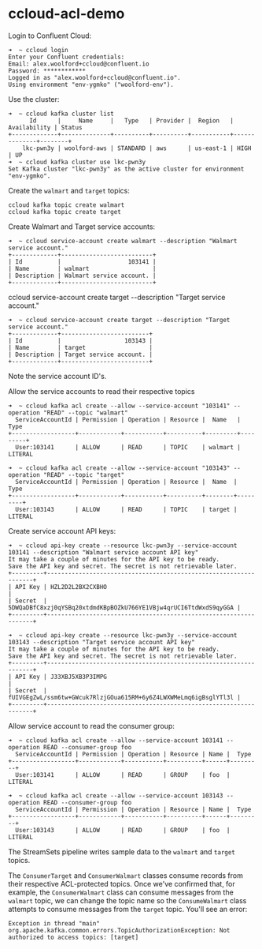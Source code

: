 # ccloud-acl-demo

Login to Confluent Cloud:

    ➜  ~ ccloud login
    Enter your Confluent credentials:
    Email: alex.woolford+ccloud@confluent.io
    Password: ************
    Logged in as "alex.woolford+ccloud@confluent.io".
    Using environment "env-ygmko" ("woolford-env").

Use the cluster:

    ➜  ~ ccloud kafka cluster list
          Id      |     Name     |   Type   | Provider |  Region   | Availability | Status  
    +-------------+--------------+----------+----------+-----------+--------------+--------+
        lkc-pwn3y | woolford-aws | STANDARD | aws      | us-east-1 | HIGH         | UP      
    ➜  ~ ccloud kafka cluster use lkc-pwn3y
    Set Kafka cluster "lkc-pwn3y" as the active cluster for environment "env-ygmko".

Create the `walmart` and `target` topics:

    ccloud kafka topic create walmart
    ccloud kafka topic create target

Create Walmart and Target service accounts:

    ➜  ~ ccloud service-account create walmart --description "Walmart service account."
    +-------------+--------------------------+
    | Id          |                   103141 |
    | Name        | walmart                  |
    | Description | Walmart service account. |
    +-------------+--------------------------+

ccloud service-account create target --description "Target service account."

    ➜  ~ ccloud service-account create target --description "Target service account."
    +-------------+-------------------------+
    | Id          |                  103143 |
    | Name        | target                  |
    | Description | Target service account. |
    +-------------+-------------------------+

Note the service account ID's.

Allow the service accounts to read their respective topics

    ➜  ~ ccloud kafka acl create --allow --service-account "103141" --operation "READ" --topic "walmart"
      ServiceAccountId | Permission | Operation | Resource |  Name   |  Type    
    +------------------+------------+-----------+----------+---------+---------+
      User:103141      | ALLOW      | READ      | TOPIC    | walmart | LITERAL 
  
    ➜  ~ ccloud kafka acl create --allow --service-account "103143" --operation "READ" --topic "target"
      ServiceAccountId | Permission | Operation | Resource |  Name  |  Type    
    +------------------+------------+-----------+----------+--------+---------+
      User:103143      | ALLOW      | READ      | TOPIC    | target | LITERAL  

Create service account API keys:

    ➜  ~ ccloud api-key create --resource lkc-pwn3y --service-account 103141 --description "Walmart service account API key"
    It may take a couple of minutes for the API key to be ready.
    Save the API key and secret. The secret is not retrievable later.
    +---------+------------------------------------------------------------------+
    | API Key | HZL2D2L2BX2CXBHO                                                 |
    | Secret  | 5DWQaDBfC8xzj0qYSBq20xtdmdKBpBOZkU766YE1VBjw4qrUCI6TtdWxdS9qyGGA |
    +---------+------------------------------------------------------------------+

    ➜  ~ ccloud api-key create --resource lkc-pwn3y --service-account 103143 --description "Target service account API key"
    It may take a couple of minutes for the API key to be ready.
    Save the API key and secret. The secret is not retrievable later.
    +---------+------------------------------------------------------------------+
    | API Key | J33XBJ5XB3P3IMPG                                                 |
    | Secret  | fUIVGEgZwL/ssm6tw+GWcuk7RlzjGOua615RM+6y6Z4LWXWMeLmq6igBsglYTl3l |
    +---------+------------------------------------------------------------------+

Allow service account to read the consumer group:

    ➜  ~ ccloud kafka acl create --allow --service-account 103141 --operation READ --consumer-group foo
      ServiceAccountId | Permission | Operation | Resource | Name |  Type    
    +------------------+------------+-----------+----------+------+---------+
      User:103141      | ALLOW      | READ      | GROUP    | foo  | LITERAL 

    ➜  ~ ccloud kafka acl create --allow --service-account 103143 --operation READ --consumer-group foo
      ServiceAccountId | Permission | Operation | Resource | Name |  Type    
    +------------------+------------+-----------+----------+------+---------+
      User:103143      | ALLOW      | READ      | GROUP    | foo  | LITERAL  

The StreamSets pipeline writes sample data to the `walmart` and `target` topics.

The `ConsumerTarget` and `ConsumerWalmart` classes consume records from their respective ACL-protected topics. Once we've confirmed that, for example, the `ConsumerWalmart` class can consume messages from the `walmart` topic, we can change the topic name so the `ConsumeWalmart` class attempts to consume messages from the `target` topic. You'll see an error:

    Exception in thread "main" org.apache.kafka.common.errors.TopicAuthorizationException: Not authorized to access topics: [target]
